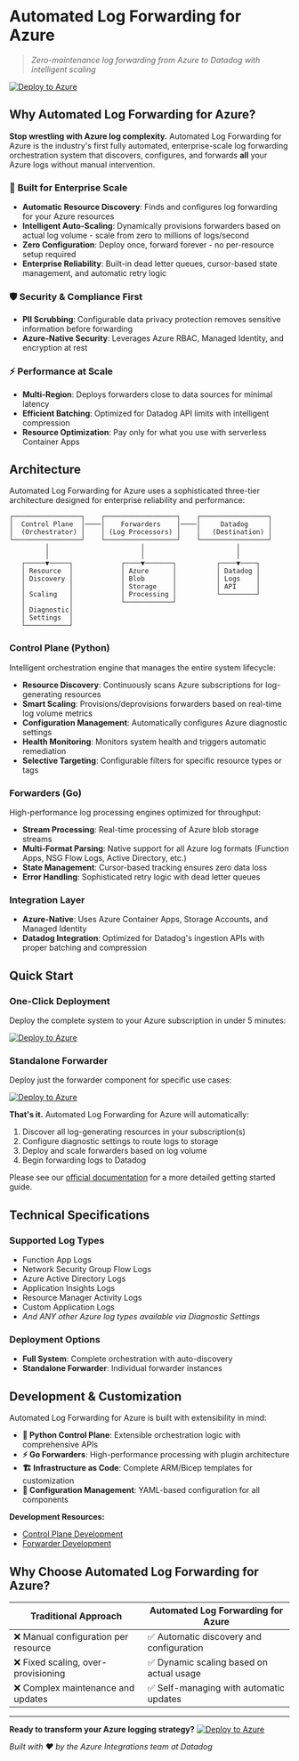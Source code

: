 # Automated Log Forwarding for Azure

> *Zero-maintenance log forwarding from Azure to Datadog with intelligent scaling*

[![Deploy to Azure](https://aka.ms/deploytoazurebutton)](https://portal.azure.com/#create/Microsoft.Template/uri/CustomDeploymentBlade/uri/https%3A%2F%2Fddazurelfo.blob.core.windows.net%2Ftemplates%2Fazuredeploy.json/createUIDefinitionUri/https%3A%2F%2Fddazurelfo.blob.core.windows.net%2Ftemplates%2FcreateUiDefinition.json)

## Why Automated Log Forwarding for Azure?

**Stop wrestling with Azure log complexity.** Automated Log Forwarding for Azure is the industry's first fully automated, enterprise-scale log forwarding orchestration system that discovers, configures, and forwards **all** your Azure logs without manual intervention.

### 🎯 **Built for Enterprise Scale**
- **Automatic Resource Discovery**: Finds and configures log forwarding for your Azure resources
- **Intelligent Auto-Scaling**: Dynamically provisions forwarders based on actual log volume - scale from zero to millions of logs/second
- **Zero Configuration**: Deploy once, forward forever - no per-resource setup required
- **Enterprise Reliability**: Built-in dead letter queues, cursor-based state management, and automatic retry logic

### 🛡️ **Security & Compliance First**
- **PII Scrubbing**: Configurable data privacy protection removes sensitive information before forwarding
- **Azure-Native Security**: Leverages Azure RBAC, Managed Identity, and encryption at rest

### ⚡ **Performance at Scale**
- **Multi-Region**: Deploys forwarders close to data sources for minimal latency
- **Efficient Batching**: Optimized for Datadog API limits with intelligent compression
- **Resource Optimization**: Pay only for what you use with serverless Container Apps

## Architecture

Automated Log Forwarding for Azure uses a sophisticated three-tier architecture designed for enterprise reliability and performance:

```
┌─────────────────┐    ┌──────────────────┐    ┌─────────────────┐
│  Control Plane  │────│    Forwarders    │────│     Datadog     │
│  (Orchestrator) │    │ (Log Processors) │    │   (Destination) │
└─────────────────┘    └──────────────────┘    └─────────────────┘
         │                       │                       │
         │                       │                       │
   ┌─────▼─────┐            ┌────▼───────┐          ┌────▼────┐
   │ Resource  │            │ Azure      │          │ Datadog │
   │ Discovery │            │ Blob       │          │ Logs    │
   │           │            │ Storage    │          │ API     │
   │ Scaling   │            │ Processing │          └─────────┘
   │           │            └────────────┘
   │ Diagnostic│
   │ Settings  │
   └───────────┘
```


### **Control Plane** (Python)
Intelligent orchestration engine that manages the entire system lifecycle:
- **Resource Discovery**: Continuously scans Azure subscriptions for log-generating resources
- **Smart Scaling**: Provisions/deprovisions forwarders based on real-time log volume metrics
- **Configuration Management**: Automatically configures Azure diagnostic settings
- **Health Monitoring**: Monitors system health and triggers automatic remediation
- **Selective Targeting**: Configurable filters for specific resource types or tags

### **Forwarders** (Go)
High-performance log processing engines optimized for throughput:
- **Stream Processing**: Real-time processing of Azure blob storage streams
- **Multi-Format Parsing**: Native support for all Azure log formats (Function Apps, NSG Flow Logs, Active Directory, etc.)
- **State Management**: Cursor-based tracking ensures zero data loss
- **Error Handling**: Sophisticated retry logic with dead letter queues

### **Integration Layer**
- **Azure-Native**: Uses Azure Container Apps, Storage Accounts, and Managed Identity
- **Datadog Integration**: Optimized for Datadog's ingestion APIs with proper batching and compression

## Quick Start

### One-Click Deployment
Deploy the complete system to your Azure subscription in under 5 minutes:

[![Deploy to Azure](https://aka.ms/deploytoazurebutton)](https://portal.azure.com/#create/Microsoft.Template/uri/CustomDeploymentBlade/uri/https%3A%2F%2Fddazurelfo.blob.core.windows.net%2Ftemplates%2Fazuredeploy.json/createUIDefinitionUri/https%3A%2F%2Fddazurelfo.blob.core.windows.net%2Ftemplates%2FcreateUiDefinition.json)

### Standalone Forwarder
Deploy just the forwarder component for specific use cases:

[![Deploy to Azure](https://aka.ms/deploytoazurebutton)](https://portal.azure.com/#create/Microsoft.Template/uri/CustomDeploymentBlade/uri/https%3A%2F%2Fddazurelfo.blob.core.windows.net%2Ftemplates%2Fforwarder.json)

**That's it.** Automated Log Forwarding for Azure will automatically:
1. Discover all log-generating resources in your subscription(s)
2. Configure diagnostic settings to route logs to storage
3. Deploy and scale forwarders based on log volume
4. Begin forwarding logs to Datadog

Please see our [official documentation](https://docs.datadoghq.com/logs/guide/azure-automated-log-forwarding/) for a more detailed getting started guide.

## Technical Specifications

### **Supported Log Types**
- Function App Logs
- Network Security Group Flow Logs
- Azure Active Directory Logs
- Application Insights Logs
- Resource Manager Activity Logs
- Custom Application Logs
- *And ANY other Azure log types available via Diagnostic Settings*

### **Deployment Options**
- **Full System**: Complete orchestration with auto-discovery
- **Standalone Forwarder**: Individual forwarder instances

## Development & Customization

Automated Log Forwarding for Azure is built with extensibility in mind:

- **🐍 Python Control Plane**: Extensible orchestration logic with comprehensive APIs
- **⚡ Go Forwarders**: High-performance processing with plugin architecture
- **🏗️ Infrastructure as Code**: Complete ARM/Bicep templates for customization
- **🔧 Configuration Management**: YAML-based configuration for all components

**Development Resources:**
- [Control Plane Development](./control_plane/README.md)
- [Forwarder Development](./forwarder/README.md)

## Why Choose Automated Log Forwarding for Azure?

| Traditional Approach | Automated Log Forwarding for Azure |
|---------------------|-----------|
| ❌ Manual configuration per resource | ✅ Automatic discovery and configuration |
| ❌ Fixed scaling, over-provisioning | ✅ Dynamic scaling based on actual usage |
| ❌ Complex maintenance and updates | ✅ Self-managing with automatic updates |

---

**Ready to transform your Azure logging strategy?**
[![Deploy to Azure](https://aka.ms/deploytoazurebutton)](https://portal.azure.com/#create/Microsoft.Template/uri/CustomDeploymentBlade/uri/https%3A%2F%2Fddazurelfo.blob.core.windows.net%2Ftemplates%2Fazuredeploy.json/createUIDefinitionUri/https%3A%2F%2Fddazurelfo.blob.core.windows.net%2Ftemplates%2FcreateUiDefinition.json)

*Built with ❤️ by the Azure Integrations team at Datadog*
